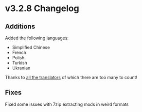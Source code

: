 # v3.2.8 Changelog

## Additions

Added the following languages:

* Simplified Chinese
* French
* Polish
* Turkish
* Ukranian

Thanks to [all the translators](https://hosted.weblate.org/projects/doki-doki-mod-manager/doki-doki-mod-manager/) of which there are too many to count!

## Fixes

Fixed some issues with 7zip extracting mods in weird formats
